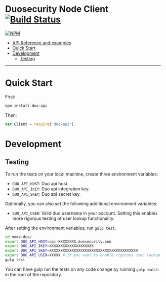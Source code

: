 # Duosecurity Node Client [![Build Status](https://travis-ci.org/BYU-OIT/node-duo-api.svg?branch=master)](https://travis-ci.org/BYU-OIT/node-duo-api)

[![NPM](https://nodei.co/npm/duo-api.png?compact=true)](https://nodei.co/npm/duo-api/)

- [API Reference and examples](API.md)
- [Quick Start](#quick-start)
- [Development](#development)
  - [Testing](#testing)

---

# Quick Start

First:

```bash
npm install duo-api
```

Then:
```js
var Client = require('duo-api');
```

# Development

## Testing

To run the tests on your local machine, create three environment variables:
 
- `DUO_API_HOST`: Duo api host. 
- `DUO_API_IKEY`: Duo api integration key.
- `DUO_API_SKEY`: Duo api secret key.

Optionally, you can also set the following additional environment variables:

- `DUO_API_USER`: Valid duo username in your account. Setting this enables more rigorous testing of user lookup functionality.

After setting the environment variables, run `gulp test`.

```bash
cd node-duo/
export DUO_API_HOST=api-XXXXXXXX.duosecurity.com
export DUO_API_IKEY=XXXXXXXXXXXXXXXXXXXX
export DUO_API_SKEY=XXXXXXXXXXXXXXXXXXXXXXXXXXXXXXXXXXXXXXXX
export DUO_API_USER=XXXXX # If you want to enable rigorous user lookup testing.
gulp test
```

You can have gulp run the tests on any code change by running `gulp watch` in the root of the repository.

